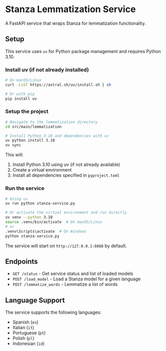 # Stanza Lemmatization Service

A FastAPI service that wraps Stanza for lemmatization functionality.

## Setup

This service uses `uv` for Python package management and requires Python 3.10.

### Install uv (if not already installed)

```bash
# On macOS/Linux
curl -LsSf https://astral.sh/uv/install.sh | sh

# Or with pip
pip install uv
```

### Setup the project

```bash
# Navigate to the lemmatization directory
cd src/main/lemmatization

# Install Python 3.10 and dependencies with uv
uv python install 3.10
uv sync
```

This will:
1. Install Python 3.10 using uv (if not already available)
2. Create a virtual environment
3. Install all dependencies specified in `pyproject.toml`

### Run the service

```bash
# Using uv
uv run python stanza-service.py

# Or activate the virtual environment and run directly
uv venv --python 3.10
source .venv/bin/activate  # On macOS/Linux
# or
.venv\Scripts\activate  # On Windows
python stanza-service.py
```

The service will start on `http://127.0.0.1:8888` by default.

## Endpoints

- `GET /status` - Get service status and list of loaded models
- `POST /load_model` - Load a Stanza model for a given language
- `POST /lemmatize_words` - Lemmatize a list of words

## Language Support

The service supports the following languages:
- Spanish (`es`)
- Italian (`it`)
- Portuguese (`pt`)
- Polish (`pl`)
- Indonesian (`id`)

